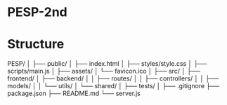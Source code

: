 # PESP-2nd
# Structure
PESP/
│
├── public/
│   ├── index.html
│   ├── styles/style.css
│   ├── scripts/main.js
│   ├── assets/
│   └── favicon.ico
│
├── src/
│   ├── frontend/
│   ├── backend/
│   │   ├── routes/
│   │   ├── controllers/
│   │   ├── models/
│   │   └── utils/
│   └── shared/
│
├── tests/
│
├── .gitignore
├── package.json
├── README.md
└── server.js

